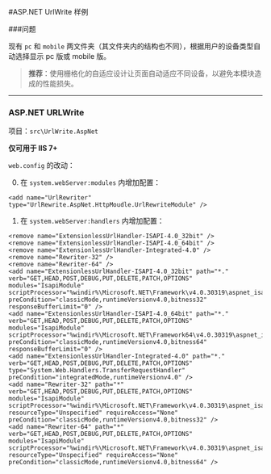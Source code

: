#ASP.NET UrlWrite 样例

###问题

现有 `pc` 和 `mobile` 两文件夹（其文件夹内的结构也不同），根据用户的设备类型自动选择显示 pc 版或 mobile 版。

> **推荐**：使用栅格化的自适应设计让页面自动适应不同设备，以避免本模块造成的性能损失。

***

### ASP.NET URLWrite

项目：`src\UrlWrite.AspNet`

**仅可用于 IIS 7+**

`web.config` 的改动：

0. 在 `system.webServer:modules` 内增加配置：
```
<add name="UrlRewriter" type="UrlRewrite.AspNet.HttpMoudle.UrlRewriteModule" />
```
1. 在 `system.webServer:handlers` 内增加配置：
```
<remove name="ExtensionlessUrlHandler-ISAPI-4.0_32bit" />
<remove name="ExtensionlessUrlHandler-ISAPI-4.0_64bit" />
<remove name="ExtensionlessUrlHandler-Integrated-4.0" />
<remove name="Rewriter-32" />
<remove name="Rewriter-64" />
<add name="ExtensionlessUrlHandler-ISAPI-4.0_32bit" path="*." verb="GET,HEAD,POST,DEBUG,PUT,DELETE,PATCH,OPTIONS" modules="IsapiModule" scriptProcessor="%windir%\Microsoft.NET\Framework\v4.0.30319\aspnet_isapi.dll" preCondition="classicMode,runtimeVersionv4.0,bitness32" responseBufferLimit="0" />
<add name="ExtensionlessUrlHandler-ISAPI-4.0_64bit" path="*." verb="GET,HEAD,POST,DEBUG,PUT,DELETE,PATCH,OPTIONS" modules="IsapiModule" scriptProcessor="%windir%\Microsoft.NET\Framework64\v4.0.30319\aspnet_isapi.dll" preCondition="classicMode,runtimeVersionv4.0,bitness64" responseBufferLimit="0" />
<add name="ExtensionlessUrlHandler-Integrated-4.0" path="*." verb="GET,HEAD,POST,DEBUG,PUT,DELETE,PATCH,OPTIONS" type="System.Web.Handlers.TransferRequestHandler" preCondition="integratedMode,runtimeVersionv4.0" />
<add name="Rewriter-32" path="*" verb="GET,HEAD,POST,DEBUG,PUT,DELETE,PATCH,OPTIONS" modules="IsapiModule" scriptProcessor="%windir%\Microsoft.NET\Framework\v4.0.30319\aspnet_isapi.dll" resourceType="Unspecified" requireAccess="None" preCondition="classicMode,runtimeVersionv4.0,bitness32" />
<add name="Rewriter-64" path="*" verb="GET,HEAD,POST,DEBUG,PUT,DELETE,PATCH,OPTIONS" modules="IsapiModule" scriptProcessor="%windir%\Microsoft.NET\Framework\v4.0.30319\aspnet_isapi.dll" resourceType="Unspecified" requireAccess="None" preCondition="classicMode,runtimeVersionv4.0,bitness64" />
```